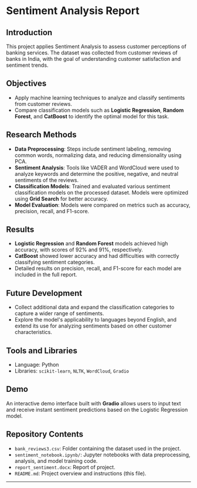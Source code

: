 # Sentiment Analysis Report

## Introduction
This project applies Sentiment Analysis to assess customer perceptions of banking services. The dataset was collected from customer reviews of banks in India, with the goal of understanding customer satisfaction and sentiment trends.

## Objectives
- Apply machine learning techniques to analyze and classify sentiments from customer reviews.
- Compare classification models such as **Logistic Regression**, **Random Forest**, and **CatBoost** to identify the optimal model for this task.

## Research Methods
- **Data Preprocessing**: Steps include sentiment labeling, removing common words, normalizing data, and reducing dimensionality using PCA.
- **Sentiment Analysis**: Tools like VADER and WordCloud were used to analyze keywords and determine the positive, negative, and neutral sentiments of the reviews.
- **Classification Models**: Trained and evaluated various sentiment classification models on the processed dataset. Models were optimized using **Grid Search** for better accuracy.
- **Model Evaluation**: Models were compared on metrics such as accuracy, precision, recall, and F1-score.

## Results
- **Logistic Regression** and **Random Forest** models achieved high accuracy, with scores of 92% and 91%, respectively.
- **CatBoost** showed lower accuracy and had difficulties with correctly classifying sentiment categories.
- Detailed results on precision, recall, and F1-score for each model are included in the full report.

## Future Development
- Collect additional data and expand the classification categories to capture a wider range of sentiments.
- Explore the model's applicability to languages beyond English, and extend its use for analyzing sentiments based on other customer characteristics.

## Tools and Libraries
- Language: Python
- Libraries: `scikit-learn`, `NLTK`, `WordCloud`, `Gradio`

## Demo
An interactive demo interface built with **Gradio** allows users to input text and receive instant sentiment predictions based on the Logistic Regression model.

## Repository Contents
- `bank_reviews3.csv`: Folder containing the dataset used in the project.
- `sentiment_notebook.ipynb/`: Jupyter notebooks with data preprocessing, analysis, and model training code.
- `report_sentiment.docx`: Report of project.
- `README.md`: Project overview and instructions (this file).

---
